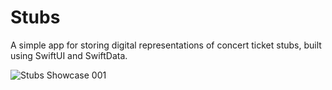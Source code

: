 # Stubs
A simple app for storing digital representations of concert ticket stubs, built using SwiftUI and SwiftData.
  
![Stubs Showcase 001](https://github.com/bodhichristian/Stubs/assets/110639779/4aa1c227-ff3b-405b-96fa-06eeb3375ce0)
